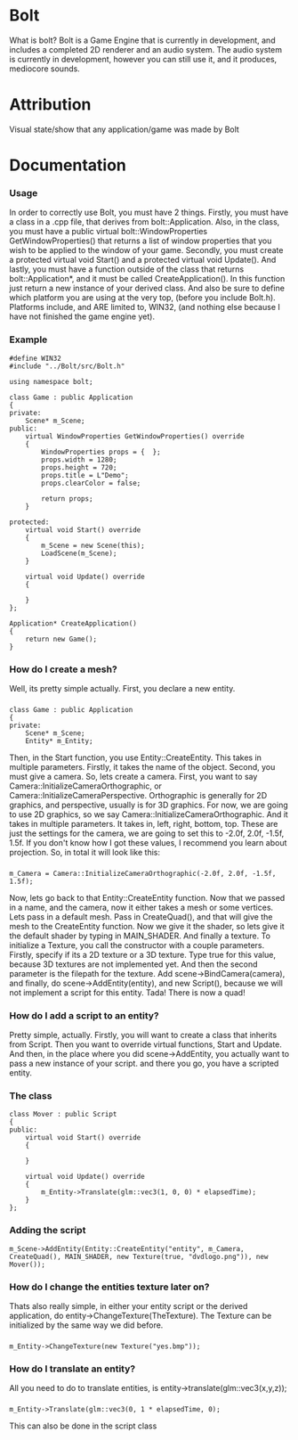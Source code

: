 
# Bolt

What is bolt? Bolt is a Game Engine that is currently in development, and includes a completed 2D renderer and an audio system. The audio system is currently in development, however you can still use it, and it produces, mediocore sounds.

# Attribution
Visual state/show that any application/game was made by Bolt

# Documentation
### Usage
In order to correctly use Bolt, you must have 2 things. Firstly, you must have a class in a .cpp file, that derives from bolt::Application. Also, in the class, you must have a public virtual bolt::WindowProperties GetWindowProperties() that returns a list of window properties that you wish to be applied to the window of your game. Secondly, you must create a protected virtual void Start() and a protected virtual void Update(). And lastly, you must have a function outside of the class that returns bolt::Application*, and it must be called CreateApplication(). In this function just return a new instance of your derived class. And also be sure to define which platform you are using at the very top, (before you include Bolt.h). Platforms include, and ARE limited to, WIN32, (and nothing else because I have not finished the game engine yet).
### Example
	#define WIN32
	#include "../Bolt/src/Bolt.h"

	using namespace bolt;

	class Game : public Application
	{
	private:
		Scene* m_Scene;
	public:
		virtual WindowProperties GetWindowProperties() override
		{
			WindowProperties props = {  };
			props.width = 1280;
			props.height = 720;
			props.title = L"Demo";
			props.clearColor = false;
	
			return props;
		}

	protected:
		virtual void Start() override
		{
			m_Scene = new Scene(this);
			LoadScene(m_Scene);
		}

		virtual void Update() override
		{
		
		}
	};

	Application* CreateApplication()
	{
		return new Game();
	}
### How do I create a mesh?
Well, its pretty simple actually. First, you declare a new entity.
###
	class Game : public Application
	{
	private:
		Scene* m_Scene;
		Entity* m_Entity;
Then, in the Start function, you use Entity::CreateEntity. This takes in multiple parameters. Firstly, it takes the name of the object. Second, you must give a camera. So, lets create a camera. First, you want to say Camera::InitializeCameraOrthographic, or Camera::InitializeCameraPerspective. Orthographic is generally for 2D graphics, and perspective, usually is for 3D graphics. For now, we are going to use 2D graphics, so we say Camera::InitializeCameraOrthographic. And it takes in multiple parameters. It takes in, left, right, bottom, top. These are just the settings for the camera, we are going to set this to -2.0f, 2.0f, -1.5f, 1.5f. If you don't know how I got these values, I recommend you learn about projection. So, in total it will look like this:
###
	m_Camera = Camera::InitializeCameraOrthographic(-2.0f, 2.0f, -1.5f, 1.5f);
Now, lets go back to that Entity::CreateEntity function. Now that we passed in a name, and the camera, now it either takes a mesh or some vertices. Lets pass in a default mesh. Pass in CreateQuad(), and that will give the mesh to the CreateEntity function. Now we give it the shader, so lets give it the default shader by typing in MAIN_SHADER. And finally a texture. To initialize a Texture, you call the constructor with a couple parameters. Firstly, specify if its a 2D texture or a 3D texture. Type true for this value, because 3D textures are not implemented yet. And then the second parameter is the filepath for the texture. Add scene->BindCamera(camera), and finally, do scene->AddEntity(entity), and new Script(), because we will not implement a script for this entity. Tada! There is now a quad!
### How do I add a script to an entity?
Pretty simple, actually. Firstly, you will want to create a class that inherits from Script. Then you want to override virtual functions, Start and Update. And then, in the place where you did scene->AddEntity, you actually want to pass a new instance of your script. and there you go, you have a scripted entity.
### The class
	class Mover : public Script
	{
	public:
		virtual void Start() override
		{
	
		}

		virtual void Update() override
		{
			m_Entity->Translate(glm::vec3(1, 0, 0) * elapsedTime);
		}
	};
### Adding the script
	m_Scene->AddEntity(Entity::CreateEntity("entity", m_Camera, CreateQuad(), MAIN_SHADER, new Texture(true, "dvdlogo.png")), new Mover());
### How do I change the entities texture later on?
Thats also really simple, in either your entity script or the derived application, do entity->ChangeTexture(TheTexture). The Texture can be initialized by the same way we did before.
###
	m_Entity->ChangeTexture(new Texture("yes.bmp"));
### How do I translate an entity?
All you need to do to translate entities, is entity->translate(glm::vec3(x,y,z));
###
	m_Entity->Translate(glm::vec3(0, 1 * elapsedTime, 0);
This can also be done in the script class
###
